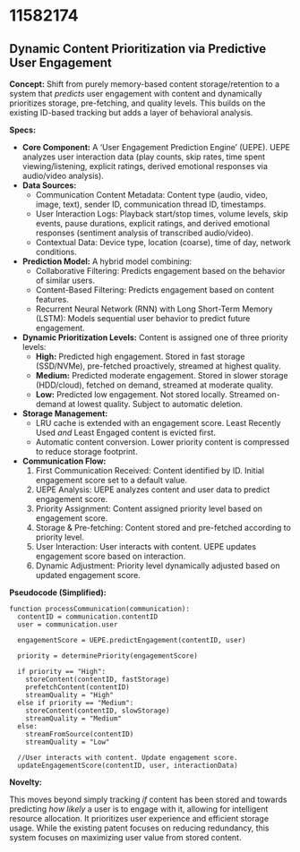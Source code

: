 # 11582174

## Dynamic Content Prioritization via Predictive User Engagement

**Concept:** Shift from purely memory-based content storage/retention to a system that *predicts* user engagement with content and dynamically prioritizes storage, pre-fetching, and quality levels. This builds on the existing ID-based tracking but adds a layer of behavioral analysis.

**Specs:**

*   **Core Component:** A ‘User Engagement Prediction Engine’ (UEPE).  UEPE analyzes user interaction data (play counts, skip rates, time spent viewing/listening, explicit ratings, derived emotional responses via audio/video analysis).
*   **Data Sources:**
    *   Communication Content Metadata:  Content type (audio, video, image, text), sender ID, communication thread ID, timestamps.
    *   User Interaction Logs: Playback start/stop times, volume levels, skip events, pause durations, explicit ratings,  and derived emotional responses (sentiment analysis of transcribed audio/video).
    *   Contextual Data:  Device type, location (coarse), time of day, network conditions.
*   **Prediction Model:**  A hybrid model combining:
    *   Collaborative Filtering: Predicts engagement based on the behavior of similar users.
    *   Content-Based Filtering: Predicts engagement based on content features.
    *   Recurrent Neural Network (RNN) with Long Short-Term Memory (LSTM):  Models sequential user behavior to predict future engagement.
*   **Dynamic Prioritization Levels:** Content is assigned one of three priority levels:
    *   **High:**  Predicted high engagement.  Stored in fast storage (SSD/NVMe), pre-fetched proactively, streamed at highest quality.
    *   **Medium:** Predicted moderate engagement. Stored in slower storage (HDD/cloud), fetched on demand, streamed at moderate quality.
    *   **Low:** Predicted low engagement.  Not stored locally. Streamed on-demand at lowest quality.  Subject to automatic deletion.
*   **Storage Management:**
    *   LRU cache is extended with an engagement score. Least Recently Used *and* Least Engaged content is evicted first.
    *   Automatic content conversion. Lower priority content is compressed to reduce storage footprint.
*   **Communication Flow:**
    1.  First Communication Received: Content identified by ID. Initial engagement score set to a default value.
    2.  UEPE Analysis: UEPE analyzes content and user data to predict engagement score.
    3.  Priority Assignment:  Content assigned priority level based on engagement score.
    4.  Storage & Pre-fetching: Content stored and pre-fetched according to priority level.
    5.  User Interaction: User interacts with content. UEPE updates engagement score based on interaction.
    6.  Dynamic Adjustment: Priority level dynamically adjusted based on updated engagement score.

**Pseudocode (Simplified):**

```pseudocode
function processCommunication(communication):
  contentID = communication.contentID
  user = communication.user

  engagementScore = UEPE.predictEngagement(contentID, user)

  priority = determinePriority(engagementScore)

  if priority == "High":
    storeContent(contentID, fastStorage)
    prefetchContent(contentID)
    streamQuality = "High"
  else if priority == "Medium":
    storeContent(contentID, slowStorage)
    streamQuality = "Medium"
  else:
    streamFromSource(contentID)
    streamQuality = "Low"

  //User interacts with content. Update engagement score.
  updateEngagementScore(contentID, user, interactionData)
```

**Novelty:**

This moves beyond simply tracking *if* content has been stored and towards predicting *how likely* a user is to engage with it, allowing for intelligent resource allocation. It prioritizes user experience and efficient storage usage.  While the existing patent focuses on reducing redundancy, this system focuses on maximizing user value from stored content.